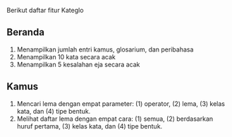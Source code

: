Berikut daftar fitur Kateglo

## Beranda ##

  1. Menampilkan jumlah entri kamus, glosarium, dan peribahasa
  1. Menampilkan 10 kata secara acak
  1. Menampilkan 5 kesalahan eja secara acak

## Kamus ##

  1. Mencari lema dengan empat parameter: (1) operator, (2) lema, (3) kelas kata, dan (4) tipe bentuk.
  1. Melihat daftar lema dengan empat cara: (1) semua, (2) berdasarkan huruf pertama, (3) kelas kata, dan (4) tipe bentuk.